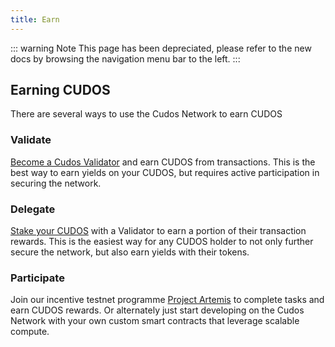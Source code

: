 ```yaml
---
title: Earn
---
```


::: warning Note
This page has been depreciated, please refer to the new docs by browsing the navigation menu bar to the left.
:::

## Earning CUDOS

There are several ways to use the Cudos Network to earn CUDOS

### Validate

[Become a Cudos Validator](/build/validator.html) and earn CUDOS from transactions. This is the best way to earn yields on your CUDOS, but requires active participation in securing the network.

### Delegate

[Stake your CUDOS](/earn/staking.html#validator-rewards) with a Validator to earn a portion of their transaction rewards. This is the easiest way for any CUDOS holder to not only further secure the network, but also earn yields with their tokens.

### Participate

Join our incentive testnet programme [Project Artemis](/earn/incentives.html) to complete tasks and earn CUDOS rewards. Or alternately just start developing on the Cudos Network with your own custom smart contracts that leverage scalable compute.
